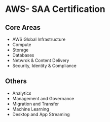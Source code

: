 # AWS- SAA Certification

## Core Areas

- AWS Global Infrastructure
- Compute
- Storage
- Databases
- Netwrok & Content Delivery
- Security, Identity & Compliance

## Others
- Analytics
- Management and Governance
- Migration and Transfer
- Machine Learning
- Desktop and App Streaming
